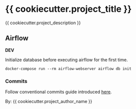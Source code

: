 # {{ cookiecutter.project_title }}

{{ cookiecutter.project_description }}

## Airflow 

**DEV**

Initialize database before executing airflow for the first time.

```shell
docker-compose run --rm airflow-webserver airflow db init
```

### Commits 

Follow conventional commits guide introduced [here](docs/conventional-commits.md).


By: {{ cookiecutter.project_author_name }}
